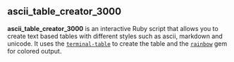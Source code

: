 ## ascii_table_creator_3000

**ascii_table_creator_3000** is an interactive Ruby script that allows you to create text based tables with different styles such as ascii, markdown and unicode. It uses the [`terminal-table`](https://github.com/tj/terminal-table/) to create the table and the [`rainbow`](https://github.com/sickill/rainbow/) gem for colored output.